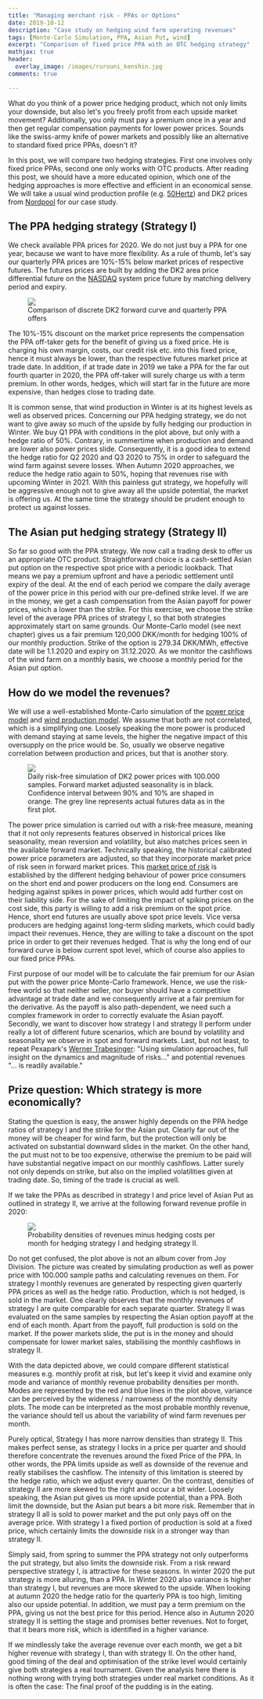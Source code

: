 ```yaml
---
title: "Managing merchant risk - PPAs or Options"
date: 2019-10-12
description: "Case study on hedging wind farm operating revenues"
tags: [Monte-Carlo Simulation, PPA, Asian Put, wind]
excerpt: "Comparison of fixed price PPA with an OTC hedging strategy"
mathjax: true
header:
  overlay_image: /images/rurouni_kenshin.jpg
comments: true

---
```

What do you think of a power price hedging product, which not only limits your downside, but also let's you freely profit from each upside market movement? Additionally, you only must pay a premium once in a year and then get regular compensation payments for lower power prices. Sounds like the swiss-army knife of power markets and possibly like an alternative to standard fixed price PPAs, doesn't it?

In this post, we will compare two hedging strategies. First one involves only fixed price PPAs, second one only works with OTC products. After reading this post, we should have a more educated opinion, which one of the hedging approaches is more effective and efficient in an economical sense. We will take a usual wind production profile (e.g. [50Hertz](https://www.50hertz.com/)) and DK2 prices from [Nordpool](https://www.nordpoolgroup.com/Market-data1/#/nordic/table) for our case study.

## The PPA hedging strategy (Strategy I)
We check available PPA prices for 2020. We do not just buy a PPA for one year, because we want to have more flexibility. As a rule of thumb, let's say our quarterly PPA prices are 10%-15% below market prices of respective futures. The futures prices are built by adding the DK2 area price differential future on the [NASDAQ](https://www.nasdaq.com/solutions/power-futures) system price future by matching delivery period and expiry.

<figure class="one">
    <a href="{{ site.url }}{{ site.baseurl }}/images/futures_ppas.jpeg"><img src="{{ site.url }}{{ site.baseurl }}/images/futures_ppas.jpeg"></a>
    <figcaption> Comparison of discrete DK2 forward curve and quarterly PPA offers </figcaption>
</figure>

The 10%-15% discount on the market price represents the compensation the PPA off-taker gets for the benefit of giving us a fixed price. He is charging his own margin, costs, our credit risk etc. into this fixed price, hence it must always be lower, than the respective futures market price at trade date. In addition, if at trade date in 2019 we take a PPA for the far out fourth quarter in 2020, the PPA off-taker will surely charge us with a term premium. In other words, hedges, which will start far in the future are more expensive, than hedges close to trading date.

It is common sense, that wind production in Winter is at its highest levels as well as observed prices. Concerning our PPA hedging strategy, we do not want to give away so much of the upside by fully hedging our production in Winter. We buy Q1 PPA with conditions in the plot above, but only with a hedge ratio of 50%. Contrary, in summertime when production and demand are lower also power prices slide. Consequently, it is a good idea to extend the hedge ratio for Q2 2020 and Q3 2020 to 75% in order to safeguard the wind farm against severe losses. When Autumn 2020 approaches, we reduce the hedge ratio again to 50%, hoping that revenues rise with upcoming Winter in 2021. With this painless gut strategy, we hopefully will be aggressive enough not to give away all the upside potential, the market is offering us. At the same time the strategy should be prudent enough to protect us against losses.

## The Asian put hedging strategy (Strategy II)
So far so good with the PPA strategy. We now call a trading desk to offer us an appropriate OTC product. Straightforward choice is a cash-settled Asian put option on the respective spot price with a periodic lookback. That means we pay a premium upfront and have a periodic settlement until expiry of the deal. At the end of each period we compare the daily average of the power price in this period with our pre-defined strike level. If we are in the money, we get a cash compensation from the Asian payoff for power prices, which a lower than the strike.
For this exercise, we choose the strike level of the average PPA prices of strategy I, so that both strategies approximately start on same grounds. Our Monte-Carlo model (see next chapter) gives us a fair premium 120,000 DKK/month for hedging 100% of our monthly production. Strike of the option is 279.34 DKK/MWh, effective date will be 1.1.2020 and expiry on 31.12.2020. As we monitor the cashflows of the wind farm on a monthly basis, we choose a monthly period for the Asian put option.

## How do we model the revenues?
We will use a well-established Monte-Carlo simulation of the [power price model](https://de.mathworks.com/help/fininst/examples/simulating-electricity-prices-with-mean-reversion-and-jump-diffusion.html) and [wind production model](https://jensjuergens.github.io/werkbank/initial/). We assume that both are not correlated, which is a simplifying one. Loosely speaking the more power is produced with demand staying at same levels, the higher the negative impact of this oversupply on the price would be. So, usually we observe negative correlation between production and prices, but that is another story.

<figure class="one">
    <a href="{{ site.url }}{{ site.baseurl }}/images/dk2_power_price_sim.jpeg"><img src="{{ site.url }}{{ site.baseurl }}/images/dk2_power_price_sim.jpeg"></a>
    <figcaption> Daily risk-free simulation of DK2 power prices with 100.000 samples. Forward market adjusted seasonality is in black. Confidence interval between 90% and 10% are shaped in orange. The grey line represents actual futures data as in the first plot. </figcaption>
</figure>

The power price simulation is carried out with a risk-free measure, meaning that it not only represents features observed in historical prices like seasonality, mean reversion and volatility, but also matches prices seen in the available forward market. Technically speaking, the historical calibrated power price parameters are adjusted, so that they incorporate market price of risk seen in forward market prices. This [market price of risk](https://papers.ssrn.com/sol3/papers.cfm?abstract_id=941117) is established by the different hedging behaviour of power price consumers on the short end and power producers on the long end. Consumers are hedging against spikes in power prices, which would add further cost on their liability side. For the sake of limiting the impact of spiking prices on the cost side, this party is willing to add a risk premium on the spot price. Hence, short end futures are usually above spot price levels. Vice versa producers are hedging against long-term sliding markets, which could badly impact their revenues. Hence, they are willing to take a discount on the spot price in order to get their revenues hedged. That is why the long end of our forward curve is below current spot level, which of course also applies to our fixed price PPAs.

First purpose of our model will be to calculate the fair premium for our Asian put with the power price Monte-Carlo framework. Hence, we use the risk-free world so that neither seller, nor buyer should have a competitive advantage at trade date and we consequently arrive at a fair premium for the derivative. As the payoff is also path-dependent, we need such a complex framework in order to correctly evaluate the Asian payoff. Secondly, we want to discover how strategy I and strategy II perform under really a lot of different future scenarios, which are bound by volatility and seasonality we observe in spot and forward markets. Last, but not least, to repeat Pexapark's [Werner Trabesinger](https://pexapark.com/blog/merchant-risk/): "Using simulation approaches, full insight on the dynamics and magnitude of risks..." and potential revenues "... is readily available."

## Prize question: Which strategy is more economically?
Stating the question is easy, the answer highly depends on the PPA hedge ratios of strategy I and the strike for the Asian put. Clearly far out of the money will be cheaper for wind farm, but the protection will only be activated on substantial downward slides in the market. On the other hand, the put must not to be too expensive, otherwise the premium to be paid will have substantial negative impact on our monthly cashflows. Latter surely not only depends on strike, but also on the implied volatilities given at trading date. So, timing of the trade is crucial as well.

If we take the PPAs as described in strategy I and price level of Asian Put as outlined in strategy II, we arrive at the following forward revenue profile in 2020:

<figure class="one">
    <a href="{{ site.url }}{{ site.baseurl }}/images/PPA_Put_revenue_densities.jpeg"><img src="{{ site.url }}{{ site.baseurl }}/images/PPA_Put_revenue_densities.jpeg"></a>
    <figcaption> Probability densities of revenues minus hedging costs per month for hedging strategy I and hedging strategy II. </figcaption>
</figure>

Do not get confused, the plot above is not an album cover from Joy Division. The picture was created by simulating production as well as power price with 100.000 sample paths and calculating revenues on them. For strategy I monthly revenues are generated by respecting given quarterly PPA prices as well as the hedge ratio. Production, which is not hedged, is sold in the market. One clearly observes that the monthly revenues of strategy I are quite comparable for each separate quarter.
Strategy II was evaluated on the same samples by respecting the Asian option payoff at the end of each month. Apart from the payoff, full production is sold on the market. If the power markets slide, the put is in the money and should compensate for lower market sales, stabilising the monthly cashflows in strategy II.

With the data depicted above, we could compare different statistical measures e.g. monthly profit at risk, but let's keep it vivid and examine only mode and variance of monthly revenue probability densities per month. Modes are represented by the red and blue lines in the plot above, variance can be perceived by the wideness / narrowness of the monthly density plots. The mode can be interpreted as the most probable monthly revenue, the variance should tell us about the variability of wind farm revenues per month.

Purely optical, Strategy I has more narrow densities than strategy II. This makes perfect sense, as strategy I locks in a price per quarter and should therefore concentrate the revenues around the fixed Price of the PPA. In other words, the PPA limits upside as well as downside of the revenue and really stabilises the cashflow. The intensity of this limitation is steered by the hedge ratio, which we adjust every quarter. On the contrast, densities of strategy II are more skewed to the right and occur a bit wider. Loosely speaking, the Asian put gives us more upside potential, than a PPA. Both limit the downside, but the Asian put bears a bit more risk. Remember that in strategy II all is sold to power market and the put only pays off on the average price. With strategy I a fixed portion of production is sold at a fixed price, which certainly limits the downside risk in a stronger way than strategy II.

Simply said, from spring to summer the PPA strategy not only outperforms the put strategy, but also limits the downside risk. From a risk reward perspective strategy I, is attractive for these seasons. In winter 2020 the put strategy is more alluring, than a PPA. In Winter 2020 also variance is higher than strategy I, but revenues are more skewed to the upside. When looking at autumn 2020 the hedge ratio for the quarterly PPA is too high, limiting also our upside potential. In addition, we must pay a term premium on the PPA, giving us not the best price for this period. Hence also in Autumn 2020 strategy II is setting the stage and promises better revenues. Not to forget, that it bears more risk, which is identified in a higher variance.

If we mindlessly take the average revenue over each month, we get a bit higher revenue with strategy I, than with strategy II. On the other hand, good timing of the deal and optimisation of the strike level would certainly give both strategies a real tournament. Given the analysis here there is nothing wrong with trying both strategies under real market conditions. As it is often the case: The final proof of the pudding is in the eating.
